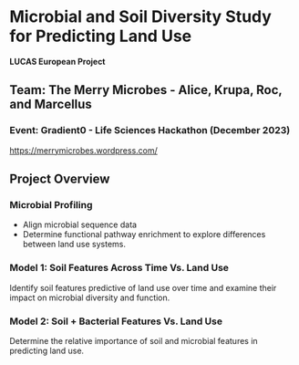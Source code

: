 # Microbial and Soil Diversity Study for Predicting Land Use
**LUCAS European Project**

## Team: The Merry Microbes - Alice, Krupa, Roc, and Marcellus
### Event: Gradient0 - Life Sciences Hackathon (December 2023)
https://merrymicrobes.wordpress.com/

## Project Overview

### Microbial Profiling

- Align microbial sequence data
- Determine functional pathway enrichment to explore differences between land use systems.

### Model 1: Soil Features Across Time Vs. Land Use

Identify soil features predictive of land use over time and examine their impact on microbial diversity and function.

### Model 2: Soil + Bacterial Features Vs. Land Use

Determine the relative importance of soil and microbial features in predicting land use.

